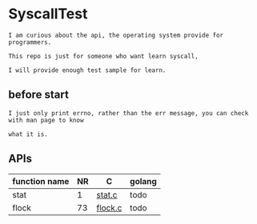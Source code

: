 # SyscallTest 
    
    I am curious about the api, the operating system provide for programmers.

    This repo is just for someone who want learn syscall, 

    I will provide enough test sample for learn.

## before start
    
    I just only print errno, rather than the err message, you can check with man page to know 
    
    what it is.
    
## APIs

| function name  |      NR  | C          |  golang      |
|----------------|----------|------------|--------------|
|stat            | 1        |[stat.c](https://github.com/Derliang/syscallTest/blob/master/language_c/stat.c)       |  todo            |
|flock           |  73|[flock.c](https://github.com/Derliang/syscallTest/blob/master/language_c/flock.c)  |  todo |
